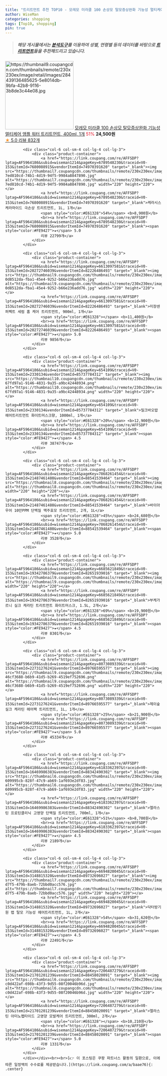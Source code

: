 ```yaml
---
title: "트리트먼트 추천 TOP10 - 모레모 미라클 100 손상모 탈모증상완화 기능성 멀티케어 앰플 워터 트리트먼트, 400ml, 1개"
author: WiseMan
categories: shopping
tags: [Top10, shopping]
pin: true
---
```


> ##### 해당 게시물에서는 [**분석도구**](https://itemscout.io/)를 이용하여 **성별**, **연령별** 등의 데이터를 바탕으로 [**트리트먼트**](https://link.coupang.com/a/baae76)들을 추천해드리고 있습니다.
<div class="container"><div class="row">
            <div class="col-6 col-sm-4 col-lg-4 col-lg-3">
                <div class="product-container">
                    <a href="https://link.coupang.com/re/AFFSDP?lptag=AF5964186&subid=wiseman1214&pageKey=5387722697&traceid=V0-153&itemId=20783090893&vendorItemId=81042694260" target="_blank"><img src="https://thumbnail9.coupangcdn.com/thumbnails/remote/230x230ex/image/retail/images/284439136485625-5e8014db-9bfa-42b8-9116-3b8de3c44e08.jpg" alt="https://thumbnail9.coupangcdn.com/thumbnails/remote/230x230ex/image/retail/images/284439136485625-5e8014db-9bfa-42b8-9116-3b8de3c44e08.jpg" width="220" height="220"></a>
                    <a href="https://link.coupang.com/re/AFFSDP?lptag=AF5964186&subid=wiseman1214&pageKey=5387722697&traceid=V0-153&itemId=20783090893&vendorItemId=81042694260" target="_blank">모레모 미라클 100 손상모 탈모증상완화 기능성 멀티케어 앰플 워터 트리트먼트, 400ml, 1개</a>
                    <span style="color:#E61328">51%</span> <b>24,500원</b>
                    <br><a href="https://link.coupang.com/re/AFFSDP?lptag=AF5964186&subid=wiseman1214&pageKey=5387722697&traceid=V0-153&itemId=20783090893&vendorItemId=81042694260" target="_blank"><span style="color:#FE9427">★</span> 5.0
                    리뷰 832개</a>
                </div>
            </div>
            
            <div class="col-6 col-sm-4 col-lg-4 col-lg-3">
                <div class="product-container">
                    <a href="https://link.coupang.com/re/AFFSDP?lptag=AF5964186&subid=wiseman1214&pageKey=6789548230&traceid=V0-153&itemId=7680088915&vendorItemId=74970391620" target="_blank"><img src="https://thumbnail7.coupangcdn.com/thumbnails/remote/230x230ex/image/retail/images/3503721215752310-7ed810cd-74b1-4d19-94f5-9984a8847890.jpg" alt="https://thumbnail7.coupangcdn.com/thumbnails/remote/230x230ex/image/retail/images/3503721215752310-7ed810cd-74b1-4d19-94f5-9984a8847890.jpg" width="220" height="220"></a>
                    <a href="https://link.coupang.com/re/AFFSDP?lptag=AF5964186&subid=wiseman1214&pageKey=6789548230&traceid=V0-153&itemId=7680088915&vendorItemId=74970391620" target="_blank">케라시스 케라마이드 극손상 트리트먼트, 1L, 1개</a>
                    <span style="color:#E61328">54%</span> <b>8,900원</b>
                    <br><a href="https://link.coupang.com/re/AFFSDP?lptag=AF5964186&subid=wiseman1214&pageKey=6789548230&traceid=V0-153&itemId=7680088915&vendorItemId=74970391620" target="_blank"><span style="color:#FE9427">★</span> 5.0
                    리뷰 22799개</a>
                </div>
            </div>
            
            <div class="col-6 col-sm-4 col-lg-4 col-lg-3">
                <div class="product-container">
                    <a href="https://link.coupang.com/re/AFFSDP?lptag=AF5964186&subid=wiseman1214&pageKey=6613097581&traceid=V0-153&itemId=20272746039&vendorItemId=82226486493" target="_blank"><img src="https://thumbnail9.coupangcdn.com/thumbnails/remote/230x230ex/image/retail/images/199032241130933-0d8512da-fba1-45e4-9252-b66e236add76.jpg" alt="https://thumbnail9.coupangcdn.com/thumbnails/remote/230x230ex/image/retail/images/199032241130933-0d8512da-fba1-45e4-9252-b66e236add76.jpg" width="220" height="220"></a>
                    <a href="https://link.coupang.com/re/AFFSDP?lptag=AF5964186&subid=wiseman1214&pageKey=6613097581&traceid=V0-153&itemId=20272746039&vendorItemId=82226486493" target="_blank">미쟝센 퍼펙트 세럼 홈 케어 트리트먼트, 900ml, 1개</a>
                    <span style="color:#E61328"></span> <b>11,400원</b>
                    <br><a href="https://link.coupang.com/re/AFFSDP?lptag=AF5964186&subid=wiseman1214&pageKey=6613097581&traceid=V0-153&itemId=20272746039&vendorItemId=82226486493" target="_blank"><span style="color:#FE9427">★</span> 5.0
                    리뷰 9856개</a>
                </div>
            </div>
            
            <div class="col-6 col-sm-4 col-lg-4 col-lg-3">
                <div class="product-container">
                    <a href="https://link.coupang.com/re/AFFSDP?lptag=AF5964186&subid=wiseman1214&pageKey=654109&traceid=V0-153&itemId=2330134&vendorItemId=85737784312" target="_blank"><img src="https://thumbnail10.coupangcdn.com/thumbnails/remote/230x230ex/image/retail/images/3123644037101481-67fd97a1-9146-4831-9a35-a9bc42448934.png" alt="https://thumbnail10.coupangcdn.com/thumbnails/remote/230x230ex/image/retail/images/3123644037101481-67fd97a1-9146-4831-9a35-a9bc42448934.png" width="220" height="220"></a>
                    <a href="https://link.coupang.com/re/AFFSDP?lptag=AF5964186&subid=wiseman1214&pageKey=654109&traceid=V0-153&itemId=2330134&vendorItemId=85737784312" target="_blank">밀크바오밥 헤어트리트먼트 화이트머스크향, 1000ml, 1개</a>
                    <span style="color:#E61328">20%</span> <b>12,900원</b>
                    <br><a href="https://link.coupang.com/re/AFFSDP?lptag=AF5964186&subid=wiseman1214&pageKey=654109&traceid=V0-153&itemId=2330134&vendorItemId=85737784312" target="_blank"><span style="color:#FE9427">★</span> 4.5
                    리뷰 38747개</a>
                </div>
            </div>
            
            <div class="col-6 col-sm-4 col-lg-4 col-lg-3">
                <div class="product-container">
                    <a href="https://link.coupang.com/re/AFFSDP?lptag=AF5964186&subid=wiseman1214&pageKey=7868261454&traceid=V0-153&itemId=21487461480&vendorItemId=88541539464" target="_blank"><img src="https://thumbnail8.coupangcdn.com/thumbnails/remote/230x230ex/image/vendor_inventory/fffb/81e5e39317373df6fa42e3643ed34dd7999b9658241eafb0d98f24d29507.jpg" alt="https://thumbnail8.coupangcdn.com/thumbnails/remote/230x230ex/image/vendor_inventory/fffb/81e5e39317373df6fa42e3643ed34dd7999b9658241eafb0d98f24d29507.jpg" width="220" height="220"></a>
                    <a href="https://link.coupang.com/re/AFFSDP?lptag=AF5964186&subid=wiseman1214&pageKey=7868261454&traceid=V0-153&itemId=21487461480&vendorItemId=88541539464" target="_blank">바이아우어 10만PPM 단백질 맥주효모 트리트먼트, 2개, 1L</a>
                    <span style="color:#E61328">45%</span> <b>24,680원</b>
                    <br><a href="https://link.coupang.com/re/AFFSDP?lptag=AF5964186&subid=wiseman1214&pageKey=7868261454&traceid=V0-153&itemId=21487461480&vendorItemId=88541539464" target="_blank"><span style="color:#FE9427">★</span> 5.0
                    리뷰 3528개</a>
                </div>
            </div>
            
            <div class="col-6 col-sm-4 col-lg-4 col-lg-3">
                <div class="product-container">
                    <a href="https://link.coupang.com/re/AFFSDP?lptag=AF5964186&subid=wiseman1214&pageKey=6685621849&traceid=V0-153&itemId=19342786379&vendorItemId=82651939016" target="_blank"><img src="https://thumbnail9.coupangcdn.com/thumbnails/remote/230x230ex/image/rs_quotation_api/rkoyhmap/624bf305c9ab463c85ce9ac8c7a16d57.jpg" alt="https://thumbnail9.coupangcdn.com/thumbnails/remote/230x230ex/image/rs_quotation_api/rkoyhmap/624bf305c9ab463c85ce9ac8c7a16d57.jpg" width="220" height="220"></a>
                    <a href="https://link.coupang.com/re/AFFSDP?lptag=AF5964186&subid=wiseman1214&pageKey=6685621849&traceid=V0-153&itemId=19342786379&vendorItemId=82651939016" target="_blank">부케가르니 실크 케라틴 트리트먼트 화이트머스크, 1.5L, 2개</a>
                    <span style="color:#E61328">69%</span> <b>19,900원</b>
                    <br><a href="https://link.coupang.com/re/AFFSDP?lptag=AF5964186&subid=wiseman1214&pageKey=6685621849&traceid=V0-153&itemId=19342786379&vendorItemId=82651939016" target="_blank"><span style="color:#FE9427">★</span> 4.5
                    리뷰 8301개</a>
                </div>
            </div>
            
            <div class="col-6 col-sm-4 col-lg-4 col-lg-3">
                <div class="product-container">
                    <a href="https://link.coupang.com/re/AFFSDP?lptag=AF5964186&subid=wiseman1214&pageKey=8073089339&traceid=V0-153&itemId=22731276241&vendorItemId=89766595577" target="_blank"><img src="https://thumbnail9.coupangcdn.com/thumbnails/remote/230x230ex/image/retail/images/2260637959660516-46cf3688-b6b9-41d5-b269-4519ef752696.png" alt="https://thumbnail9.coupangcdn.com/thumbnails/remote/230x230ex/image/retail/images/2260637959660516-46cf3688-b6b9-41d5-b269-4519ef752696.png" width="220" height="220"></a>
                    <a href="https://link.coupang.com/re/AFFSDP?lptag=AF5964186&subid=wiseman1214&pageKey=8073089339&traceid=V0-153&itemId=22731276241&vendorItemId=89766595577" target="_blank">제이숲 실크 케라틴 헤어팩 트리트먼트, 1L, 1개</a>
                    <span style="color:#E61328">25%</span> <b>21,900원</b>
                    <br><a href="https://link.coupang.com/re/AFFSDP?lptag=AF5964186&subid=wiseman1214&pageKey=8073089339&traceid=V0-153&itemId=22731276241&vendorItemId=89766595577" target="_blank"><span style="color:#FE9427">★</span> 5.0
                    리뷰 45334개</a>
                </div>
            </div>
            
            <div class="col-6 col-sm-4 col-lg-4 col-lg-3">
                <div class="product-container">
                    <a href="https://link.coupang.com/re/AFFSDP?lptag=AF5964186&subid=wiseman1214&pageKey=6183362397&traceid=V0-153&itemId=16469986383&vendorItemId=88342490302" target="_blank"><img src="https://thumbnail6.coupangcdn.com/thumbnails/remote/230x230ex/image/retail/images/3504271989628902-609995cb-828f-47c9-ab69-1af693e2df83.jpg" alt="https://thumbnail6.coupangcdn.com/thumbnails/remote/230x230ex/image/retail/images/3504271989628902-609995cb-828f-47c9-ab69-1af693e2df83.jpg" width="220" height="220"></a>
                    <a href="https://link.coupang.com/re/AFFSDP?lptag=AF5964186&subid=wiseman1214&pageKey=6183362397&traceid=V0-153&itemId=16469986383&vendorItemId=88342490302" target="_blank">엘라스틴 프로틴클리닉 고영양 단백질 트리트먼트, 700ml, 1개</a>
                    <span style="color:#E61328">51%</span> <b>8,700원</b>
                    <br><a href="https://link.coupang.com/re/AFFSDP?lptag=AF5964186&subid=wiseman1214&pageKey=6183362397&traceid=V0-153&itemId=16469986383&vendorItemId=88342490302" target="_blank"><span style="color:#FE9427">★</span> 4.5
                    리뷰 2189개</a>
                </div>
            </div>
            
            <div class="col-6 col-sm-4 col-lg-4 col-lg-3">
                <div class="product-container">
                    <a href="https://link.coupang.com/re/AFFSDP?lptag=AF5964186&subid=wiseman1214&pageKey=6694820045&traceid=V0-153&itemId=3148815320&vendorItemId=89732696027" target="_blank"><img src="https://thumbnail7.coupangcdn.com/thumbnails/remote/230x230ex/image/retail/images/2024/04/30/11/9/5c960fae-d7f5-479b-8aeb-72bbd0acc576.jpg" alt="https://thumbnail7.coupangcdn.com/thumbnails/remote/230x230ex/image/retail/images/2024/04/30/11/9/5c960fae-d7f5-479b-8aeb-72bbd0acc576.jpg" width="220" height="220"></a>
                    <a href="https://link.coupang.com/re/AFFSDP?lptag=AF5964186&subid=wiseman1214&pageKey=6694820045&traceid=V0-153&itemId=3148815320&vendorItemId=89732696027" target="_blank">닥터방기원 랩 탈모 기능성 헤어트리트먼트, 1L, 2개</a>
                    <span style="color:#E61328">54%</span> <b>31,620원</b>
                    <br><a href="https://link.coupang.com/re/AFFSDP?lptag=AF5964186&subid=wiseman1214&pageKey=6694820045&traceid=V0-153&itemId=3148815320&vendorItemId=89732696027" target="_blank"><span style="color:#FE9427">★</span> 4.5
                    리뷰 22491개</a>
                </div>
            </div>
            
            <div class="col-6 col-sm-4 col-lg-4 col-lg-3">
                <div class="product-container">
                    <a href="https://link.coupang.com/re/AFFSDP?lptag=AF5964186&subid=wiseman1214&pageKey=7206487279&traceid=V0-153&itemId=21701201239&vendorItemId=88458020091" target="_blank"><img src="https://thumbnail6.coupangcdn.com/thumbnails/remote/230x230ex/image/retail/images/1228571528893571-c0d422af-698b-43f3-9d55-08f20046b96d.jpg" alt="https://thumbnail6.coupangcdn.com/thumbnails/remote/230x230ex/image/retail/images/1228571528893571-c0d422af-698b-43f3-9d55-08f20046b96d.jpg" width="220" height="220"></a>
                    <a href="https://link.coupang.com/re/AFFSDP?lptag=AF5964186&subid=wiseman1214&pageKey=7206487279&traceid=V0-153&itemId=21701201239&vendorItemId=88458020091" target="_blank">엘라스틴 아미노펩타이드 고영양 모발케어 트리트먼트, 300ml, 2개</a>
                    <span style="color:#E61328"></span> <b>10,210원</b>
                    <br><a href="https://link.coupang.com/re/AFFSDP?lptag=AF5964186&subid=wiseman1214&pageKey=7206487279&traceid=V0-153&itemId=21701201239&vendorItemId=88458020091" target="_blank"><span style="color:#FE9427">★</span> 5.0
                    리뷰 1331개</a>
                </div>
            </div>
            </div></div><br><br>[👉 이 포스팅은 쿠팡 파트너스 활동의 일환으로, 이에 따른 일정액의 수수료를 제공받습니다.](https://link.coupang.com/a/baae76){: .center}